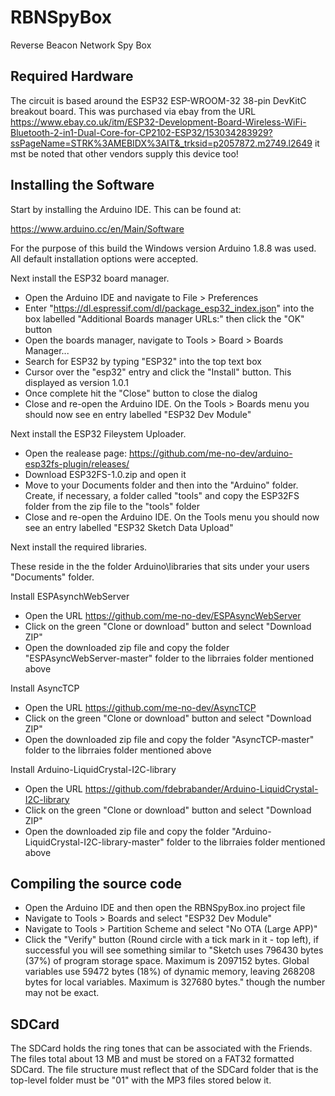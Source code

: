 # RBNSpyBox

Reverse Beacon Network Spy Box

## Required Hardware

The circuit is based around the ESP32 ESP-WROOM-32 38-pin DevKitC breakout board. This was purchased via ebay
from the URL https://www.ebay.co.uk/itm/ESP32-Development-Board-Wireless-WiFi-Bluetooth-2-in1-Dual-Core-for-CP2102-ESP32/153034283929?ssPageName=STRK%3AMEBIDX%3AIT&_trksid=p2057872.m2749.l2649
it mst be noted that other vendors supply this device too!

## Installing the Software

Start by installing the Arduino IDE. This can be found at:

https://www.arduino.cc/en/Main/Software

For the purpose of this build the Windows version Arduino 1.8.8 was used. 
All default installation options were accepted.

Next install the ESP32 board manager.

- Open the Arduino IDE and navigate to File > Preferences
- Enter "https://dl.espressif.com/dl/package_esp32_index.json" into the box labelled
"Additional Boards manager URLs:" then click the "OK" button
- Open the boards manager, navigate to Tools > Board > Boards Manager...
- Search for ESP32 by typing "ESP32" into the top text box
- Cursor over the "esp32" entry and click the "Install" button. This displayed as version 1.0.1
- Once complete hit the "Close" button to close the dialog
- Close and re-open the Arduino IDE. On the Tools > Boards menu you should now see en entry labelled "ESP32 Dev Module"

Next install the ESP32 Fileystem Uploader.

- Open the realease page: https://github.com/me-no-dev/arduino-esp32fs-plugin/releases/
- Download ESP32FS-1.0.zip and open it
- Move to your Documents folder and then into the "Arduino" folder. Create, if necessary, a
folder called "tools" and copy the ESP32FS folder from the zip file to the "tools" folder
- Close and re-open the Arduino IDE. On the Tools menu you should now see an entry labelled "ESP32 Sketch Data Upload"

Next install the required libraries.

These reside in the the folder Arduino\libraries that sits under your users "Documents" folder.

Install ESPAsynchWebServer

- Open the URL https://github.com/me-no-dev/ESPAsyncWebServer
- Click on the green "Clone or download" button and select "Download ZIP"
- Open the downloaded zip file and copy the folder "ESPAsyncWebServer-master" folder to the librraies folder mentioned above

Install AsyncTCP

- Open the URL https://github.com/me-no-dev/AsyncTCP
- Click on the green "Clone or download" button and select "Download ZIP"
- Open the downloaded zip file and copy the folder "AsyncTCP-master" folder to the librraies folder mentioned above

Install Arduino-LiquidCrystal-I2C-library

- Open the URL https://github.com/fdebrabander/Arduino-LiquidCrystal-I2C-library
- Click on the green "Clone or download" button and select "Download ZIP"
- Open the downloaded zip file and copy the folder "Arduino-LiquidCrystal-I2C-library-master" folder to the librraies folder mentioned above

## Compiling the source code

- Open the Arduino IDE and then open the RBNSpyBox.ino project file
- Navigate to Tools > Boards and select "ESP32 Dev Module"
- Navigate to Tools > Partition Scheme and select "No OTA (Large APP)"
- Click the "Verify" button (Round circle with a tick mark in it - top left), if successful you will see something similar to 
"Sketch uses 796430 bytes (37%) of program storage space. Maximum is 2097152 bytes.
Global variables use 59472 bytes (18%) of dynamic memory, leaving 268208 bytes for local variables. Maximum is 327680 bytes."
though the number may not be exact.

## SDCard

The SDCard holds the ring tones that can be associated with the Friends. The files total about 13 MB and must be stored on a FAT32 formatted SDCard. 
The file structure must reflect that of the SDCard folder that is the top-level folder must be "01" with the MP3 files stored below it.
